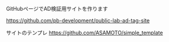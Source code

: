 
GitHubページでAD検証用サイトを作ります

https://github.com/pb-development/public-lab-ad-tag-site

サイトのテンプレ
https://github.com/ASAMOTO/simple_template
